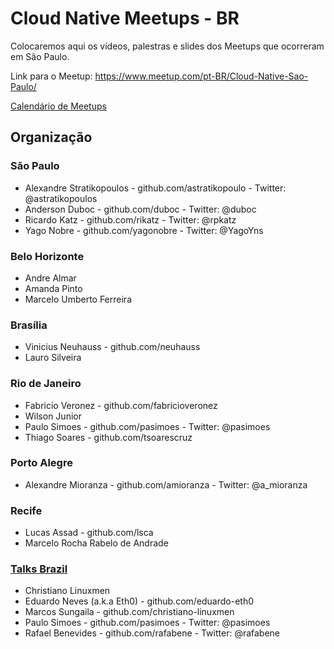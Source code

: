 # Cloud Native Meetups - BR

Colocaremos aqui os vídeos, palestras e slides dos Meetups que ocorreram em São Paulo.

Link para o Meetup: https://www.meetup.com/pt-BR/Cloud-Native-Sao-Paulo/

[Calendário de Meetups](https://calendar.google.com/calendar/embed?src=0n8k42skd8nsq7qkg43t9sk9k0%40group.calendar.google.com&ctz=America%2FSao_Paulo)

## Organização

### São Paulo
* Alexandre Stratikopoulos - github.com/astratikopoulo - Twitter: @astratikopoulos
* Anderson Duboc - github.com/duboc - Twitter: @duboc
* Ricardo Katz - github.com/rikatz - Twitter: @rpkatz
* Yago Nobre - github.com/yagonobre - Twitter: @YagoYns

### Belo Horizonte
* Andre Almar
* Amanda Pinto
* Marcelo Umberto Ferreira

### Brasília
* Vinicius Neuhauss - github.com/neuhauss
* Lauro Silveira

### Rio de Janeiro
* Fabricio Veronez - github.com/fabricioveronez
* Wilson Junior
* Paulo Simoes - github.com/pasimoes - Twitter: @pasimoes
* Thiago Soares - github.com/tsoarescruz

### Porto Alegre
* Alexandre Mioranza - github.com/amioranza - Twitter: @a_mioranza

### Recife
* Lucas Assad  - github.com/lsca
* Marcelo Rocha Rabelo de Andrade

### [Talks Brazil](TalksBR/README.md)
* Christiano Linuxmen
* Eduardo Neves (a.k.a Eth0) - github.com/eduardo-eth0
* Marcos Sungaila - github.com/christiano-linuxmen
* Paulo Simoes - github.com/pasimoes - Twitter: @pasimoes
* Rafael Benevides - github.com/rafabene - Twitter: @rafabene
